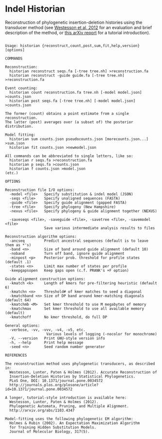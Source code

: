# Indel Historian
Reconstruction of phylogenetic insertion-deletion histories using the transducer method
(see [Westesson et al, 2012](http://journals.plos.org/plosone/article?id=10.1371/journal.pone.0034572) for an evaluation and brief description of the method, or [this arXiv report](http://arxiv.org/abs/1103.4347) for a tutorial introduction).

<pre><code>
Usage: historian {reconstruct,count,post,sum,fit,help,version} [options]

COMMANDS

Reconstruction:
  historian reconstruct seqs.fa [-tree tree.nh] &gt;reconstruction.fa
  historian reconstruct -guide guide.fa [-tree tree.nh] &gt;reconstruction.fa

Event counting:
  historian count reconstruction.fa tree.nh [-model model.json] &gt;counts.json
  historian post seqs.fa [-tree tree.nh] [-model model.json] &gt;counts.json

The former (count) obtains a point estimate from a single reconstruction.
The latter (post) averages over (a subset of) the posterior distribution.

Model fitting:
  historian sum counts.json pseudocounts.json [morecounts.json...] &gt;sum.json
  historian fit counts.json &gt;newmodel.json

All commands can be abbreviated to single letters, like so:
  historian r seqs.fa &gt;reconstruction.fa
  historian p seqs.fa &gt;counts.json
  historian f counts.json &gt;model.json
(etc.)

OPTIONS

Reconstruction file I/O options:
  -model &lt;file&gt;   Specify substitution & indel model (JSON)
  -seqs &lt;file&gt;    Specify unaligned sequences (FASTA)
  -guide &lt;file&gt;   Specify guide alignment (gapped FASTA)
  -tree &lt;file&gt;    Specify phylogeny (New Hampshire)
  -nexus &lt;file&gt;   Specify phylogeny & guide alignment together (NEXUS)

  -saveseqs &lt;file&gt;, -saveguide &lt;file&gt;, -savetree &lt;file&gt;, -savemodel &lt;file&gt;
                  Save various intermediate analysis results to files

Reconstruction algorithm options:
  -ancseq         Predict ancestral sequences (default is to leave them as *'s)
  -band &lt;n&gt;       Size of band around guide alignment (default 10)
  -noband         Turn off band, ignore guide alignment
  -minpost &lt;p&gt;    Posterior prob. threshold for profile states (default .1)
  -states &lt;n&gt;     Limit max number of states per profile
  -keepgapsopen   Keep gaps open (c.f. PRANK's +F option)

Guide alignment construction options:
  -kmatch &lt;k&gt;     Length of kmers for pre-filtering heuristic (default 6)
  -kmatchn &lt;n&gt;    Threshold# of kmer matches to seed a diagonal
  -kmatchband &lt;n&gt; Size of DP band around kmer-matching diagonals (default 64)
  -kmatchmb &lt;M&gt;   Set kmer threshold to use M megabytes of memory
  -kmatchmax      Set kmer threshold to use all available memory (default)
  -kmatchoff      No kmer threshold, do full DP

General options:
  -verbose, -vv, -vvv, -v4, -v5, etc.
                   Various levels of logging (-nocolor for monochrome)
  -V, --version   Print GNU-style version info
  -h, --help      Print help message
  -seed &lt;n&gt;       Seed random number generator

REFERENCES

The reconstruction method uses phylogenetic transducers, as described in:
  Westesson, Lunter, Paten & Holmes (2012). Accurate Reconstruction of
  Insertion-Deletion Histories by Statistical Phylogenetics.
  PLoS One, DOI: 10.1371/journal.pone.0034572
  http://journals.plos.org/plosone/article?id=10.1371/journal.pone.0034572

A longer, tutorial-style introduction is available here:
  Westesson, Lunter, Paten & Holmes (2012).
  Phylogenetic Automata, Pruning, and Multiple Alignment.
  http://arxiv.org/abs/1103.4347

Model-fitting uses the following phylogenetic EM algorithm:
  Holmes & Rubin (2002). An Expectation Maximization Algorithm
  for Training Hidden Substitution Models.
  Journal of Molecular Biology, 317(5).

</code></pre>
